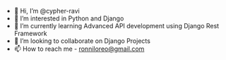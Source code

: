 - 👋 Hi, I’m @cypher-ravi
- 👀 I’m interested in Python and Django
- 🌱 I’m currently learning Advanced API development using Django Rest Framework
- 💞️ I’m looking to collaborate on Django Projects
- 📫 How to reach me - ronniloreo@gmail.com

<!---
cypher-ravi/cypher-ravi is a ✨ special ✨ repository because its `README.md` (this file) appears on your GitHub profile.
You can click the Preview link to take a look at your changes.
--->
